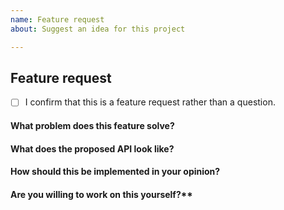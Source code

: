 ```yaml
---
name: Feature request
about: Suggest an idea for this project

---
```


<!-- Based on https://github.com/vuejs/vuepress/blob/master/.github/ISSUE_TEMPLATE/feature_request.md -->
<!-- Please don't delete this template or we'll close your issue -->
<!-- Before creating an issue please make sure you are using the latest version of Statusfy. -->

## Feature request

- [ ] I confirm that this is a feature request rather than a question.

<!-- Please ask questions via following several ways. -->
<!-- Free Support (Spectrum Chat): https://spectrum.chat/bazzite/statusfy -->
<!-- Professional Support: This project is sponsored by https://aceforth.com. If you require Professional Assistance on your project(s), please contact us at https://aceforth.com/products/statusfy#support. -->

<!-- Issues which contain questions or support requests will be closed. -->

#### What problem does this feature solve?

#### What does the proposed API look like?

#### How should this be implemented in your opinion?

#### Are you willing to work on this yourself?**
